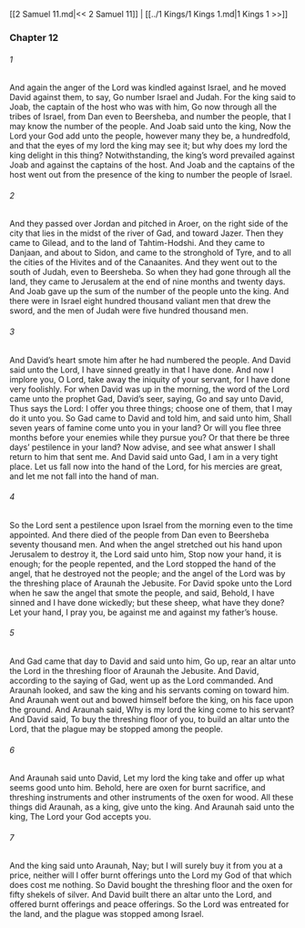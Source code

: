 [[2 Samuel 11.md|<< 2 Samuel 11]]  |  [[../1 Kings/1 Kings 1.md|1 Kings 1 >>]]

### Chapter 12
###### 1
And again the anger of the Lord was kindled against Israel, and he moved David against them, to say, Go number Israel and Judah. For the king said to Joab, the captain of the host who was with him, Go now through all the tribes of Israel, from Dan even to Beersheba, and number the people, that I may know the number of the people. And Joab said unto the king, Now the Lord your God add unto the people, however many they be, a hundredfold, and that the eyes of my lord the king may see it; but why does my lord the king delight in this thing? Notwithstanding, the king’s word prevailed against Joab and against the captains of the host. And Joab and the captains of the host went out from the presence of the king to number the people of Israel.

###### 2
And they passed over Jordan and pitched in Aroer, on the right side of the city that lies in the midst of the river of Gad, and toward Jazer. Then they came to Gilead, and to the land of Tahtim-Hodshi. And they came to Danjaan, and about to Sidon, and came to the stronghold of Tyre, and to all the cities of the Hivites and of the Canaanites. And they went out to the south of Judah, even to Beersheba. So when they had gone through all the land, they came to Jerusalem at the end of nine months and twenty days. And Joab gave up the sum of the number of the people unto the king. And there were in Israel eight hundred thousand valiant men that drew the sword, and the men of Judah were five hundred thousand men.

###### 3
And David’s heart smote him after he had numbered the people. And David said unto the Lord, I have sinned greatly in that I have done. And now I implore you, O Lord, take away the iniquity of your servant, for I have done very foolishly. For when David was up in the morning, the word of the Lord came unto the prophet Gad, David’s seer, saying, Go and say unto David, Thus says the Lord: I offer you three things; choose one of them, that I may do it unto you. So Gad came to David and told him, and said unto him, Shall seven years of famine come unto you in your land? Or will you flee three months before your enemies while they pursue you? Or that there be three days’ pestilence in your land? Now advise, and see what answer I shall return to him that sent me. And David said unto Gad, I am in a very tight place. Let us fall now into the hand of the Lord, for his mercies are great, and let me not fall into the hand of man.

###### 4
So the Lord sent a pestilence upon Israel from the morning even to the time appointed. And there died of the people from Dan even to Beersheba seventy thousand men. And when the angel stretched out his hand upon Jerusalem to destroy it, the Lord said unto him, Stop now your hand, it is enough; for the people repented, and the Lord stopped the hand of the angel, that he destroyed not the people; and the angel of the Lord was by the threshing place of Araunah the Jebusite. For David spoke unto the Lord when he saw the angel that smote the people, and said, Behold, I have sinned and I have done wickedly; but these sheep, what have they done? Let your hand, I pray you, be against me and against my father’s house.

###### 5
And Gad came that day to David and said unto him, Go up, rear an altar unto the Lord in the threshing floor of Araunah the Jebusite. And David, according to the saying of Gad, went up as the Lord commanded. And Araunah looked, and saw the king and his servants coming on toward him. And Araunah went out and bowed himself before the king, on his face upon the ground. And Araunah said, Why is my lord the king come to his servant? And David said, To buy the threshing floor of you, to build an altar unto the Lord, that the plague may be stopped among the people.

###### 6
And Araunah said unto David, Let my lord the king take and offer up what seems good unto him. Behold, here are oxen for burnt sacrifice, and threshing instruments and other instruments of the oxen for wood. All these things did Araunah, as a king, give unto the king. And Araunah said unto the king, The Lord your God accepts you.

###### 7
And the king said unto Araunah, Nay; but I will surely buy it from you at a price, neither will I offer burnt offerings unto the Lord my God of that which does cost me nothing. So David bought the threshing floor and the oxen for fifty shekels of silver. And David built there an altar unto the Lord, and offered burnt offerings and peace offerings. So the Lord was entreated for the land, and the plague was stopped among Israel.